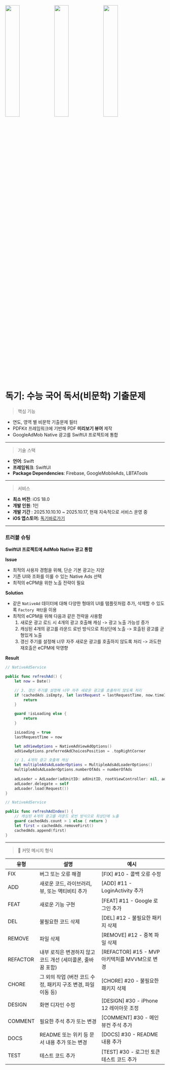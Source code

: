 <img src="https://github.com/user-attachments/assets/e6361ecb-a3a6-4437-a4cb-49fdd36c061b" width="30%" align="center" />
<img src="https://github.com/user-attachments/assets/6fa80ab7-e4b4-44dc-9d13-2050b07ac813" width="30%" align="center" />
<img src="https://github.com/user-attachments/assets/37bb7044-e86a-4ec8-94e3-f26a5a411c78b" width="30%" align="center" />

# 독기: 수능 국어 독서(비문학) 기출문제


> 핵심 기능
- 연도, 영역 별 비문학 기출문제 필터
- PDFKit 프레임워크에 기반해 PDF **미리보기 뷰어** 제작
- GoogleAdMob Native 광고를 SwiftUI 프로젝트에 통합

---

> 기술 스택
- **언어**: Swift
- **프레임워크**: SwiftUI
- **Package Dependencies**: Firebase, GoogleMobileAds, LBTATools
---

> 서비스
- **최소 버전**: iOS 18.0
- **개발 인원**: 1인
- **개발 기간** : 2025.10.10.10 ~ 2025.10.17, 현재 지속적으로 서비스 운영 중
- **iOS 앱스토어:** [독기바로가기](https://apps.apple.com/kr/app/%EB%8F%85%EA%B8%B0-%EC%88%98%EB%8A%A5-%EA%B5%AD%EC%96%B4-%EB%8F%85%EC%84%9C-%EB%B9%84%EB%AC%B8%ED%95%99-%EA%B8%B0%EC%B6%9C%EB%AC%B8%EC%A0%9C/id6753966506)
---

### 트러블 슈팅

**SwiftUI 프로젝트에 AdMob Native 광고 통합**

**Issue**

- 최적의 사용자 경험을 위해, 단순 기본 광고는 지양
- 기존 UI와 조화를 이룰 수 있는 Native Ads 선택
- 최적의 eCPM을 위한 노출 전략이 필요

**Solution**

- 같은 `NativeAd` 데이터에 대해 다양한 형태의 UI를 탬플릿처럼 추가, 삭제할 수 있도록 `Factory 패턴`을 이용
- 최적의 eCPM을 위해 다음과 같은 전략을 사용함 
  1. 새로운 광고 로드 시 4개의 광고 호출해 캐싱 -> 광고 노출 가능성 증가
  2. 캐싱된 4개의 광고를 라운드 로빈 방식으로 최상단에 노출 -> 호출된 광고를 균형있게 노출
  3. 갱신 주기를 설정해 너무 자주 새로운 광고를 호출하지 않도록 처리 -> 과도한 재호출은 eCPM에 악영향 


**Result**

```swift
// NativeAdService

public func refreshAd() {
    let now = Date()

    // 3. 갱신 주기를 설정해 너무 자주 새로운 광고를 호출하지 않도록 처리
    if !cachedAds.isEmpty, let lastRequest = lastRequestTime, now.timeIntervalSince(lastRequest) < Double(requestInterval) {
        return
    }

    guard !isLoading else {
        return
    }

    isLoading = true
    lastRequestTime = now

    let adViewOptions = NativeAdViewAdOptions()
    adViewOptions.preferredAdChoicesPosition = .topRightCorner

    // 1. 4개의 광고 호출해 캐싱
    let multipleAdsAdLoaderOptions = MultipleAdsAdLoaderOptions()
    multipleAdsAdLoaderOptions.numberOfAds = numberOfAds
    
    adLoader = AdLoader(adUnitID: adUnitID, rootViewController: nil, adTypes: [.native], options: [adViewOptions, multipleAdsAdLoaderOptions])
    adLoader.delegate = self
    adLoader.load(Request())
}

```

```swift
// NativeAdService

public func refreshAdIndex() {
    // 캐싱된 4개의 광고를 라운드 로빈 방식으로 최상단에 노출
    guard cachedAds.count > 1 else { return }
    let first = cachedAds.removeFirst()
    cachedAds.append(first)
}
```
---

> 📒 커밋 메시지 형식

| 유형      | 설명                                                    | 예시                                |
|-----------|---------------------------------------------------------|-------------------------------------|
| FIX       | 버그 또는 오류 해결                                     | [FIX] #10 - 콜백 오류 수정            |
| ADD       | 새로운 코드, 라이브러리, 뷰, 또는 액티비티 추가        | [ADD] #11 - LoginActivity 추가         |
| FEAT      | 새로운 기능 구현                                        | [FEAT] #11 - Google 로그인 추가         |
| DEL       | 불필요한 코드 삭제                                      | [DEL] #12 - 불필요한 패키지 삭제        |
| REMOVE    | 파일 삭제                                               | [REMOVE] #12 - 중복 파일 삭제         |
| REFACTOR  | 내부 로직은 변경하지 않고 코드 개선 (세미콜론, 줄바꿈 포함) | [REFACTOR] #15 - MVP 아키텍처를 MVVM으로 변경 |
| CHORE     | 그 외의 작업 (버전 코드 수정, 패키지 구조 변경, 파일 이동 등) | [CHORE] #20 - 불필요한 패키지 삭제      |
| DESIGN    | 화면 디자인 수정                                         | [DESIGN] #30 - iPhone 12 레이아웃 조정  |
| COMMENT   | 필요한 주석 추가 또는 변경                               | [COMMENT] #30 - 메인 뷰컨 주석 추가     |
| DOCS      | README 또는 위키 등 문서 내용 추가 또는 변경            | [DOCS] #30 - README 내용 추가          |
| TEST      | 테스트 코드 추가                                        | [TEST] #30 - 로그인 토큰 테스트 코드 추가  |
